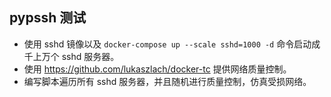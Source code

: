 ## pypssh 测试
- 使用 sshd 镜像以及 `docker-compose up --scale sshd=1000 -d` 命令启动成千上万个 sshd 服务器。
- 使用 https://github.com/lukaszlach/docker-tc 提供网络质量控制。
- 编写脚本遍历所有 sshd 服务器，并且随机进行质量控制，仿真受损网络。